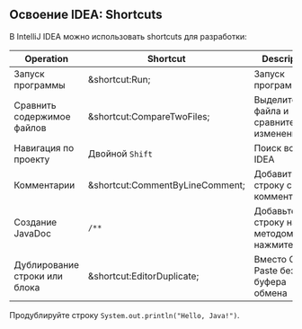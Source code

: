 ## Освоение IDEA: Shortcuts

В IntelliJ IDEA можно использовать shortcuts для разработки:

| Operation                     | Shortcut                                                       | Description                                   |
|-------------------------------|----------------------------------------------------------------|-----------------------------------------------|
| Запуск программы              | <span class="shortcut">&shortcut:Run;</span>                   | Запуск программы                              |
| Сравнить содержимое файлов    | <span class="shortcut">&shortcut:CompareTwoFiles;</span>       | Выделите два файла и сравните изменения       |
| Навигация по проекту          | <span class="shortcut">Двойной ``Shift``</span>                | Поиск всего в IDEA                            |
| Комментарии                   | <span class="shortcut">&shortcut:CommentByLineComment;</span>  | Добавить строку с комментарием                |
| Создание JavaDoc              | <span class="shortcut">`/**`</span>                            | Добавьте строку над методом и нажмите `Enter` |
| Дублирование строки или блока | <span class="shortcut">&shortcut:EditorDuplicate;</span>       | Вместо Copy-Paste без буфера обмена           |

Продублируйте строку `System.out.println("Hello, Java!")`.